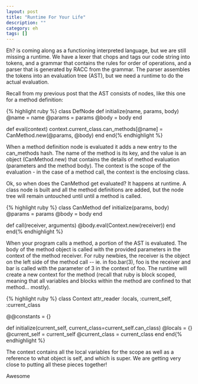 ```yaml
---
layout: post
title: "Runtime For Your Life"
description: ""
category: eh
tags: []
---
```


Eh? is coming along as a functioning interpreted language, but we are still missing a runtime. We have a lexer that chops and tags our code string into tokens, and a grammar that contains the rules for order of operations, and a parser that is generated by RACC from the grammar. The parser assembles the tokens into an evaluation tree (AST), but we need a runtime to do the actual evaluation.

Recall from my previous post that the AST consists of nodes, like this one for a method definition:

{% highlight ruby %}
class DefNode
  def initialize(name, params, body)
    @name = name
    @params = params
    @body = body
  end

  def eval(context)
    context.current_class.can_methods[@name] = CanMethod.new(@params, @body)
  end
end{% endhighlight %}

When a method definition node is evaluated it adds a new entry to the can_methods hash. The name of the method is its key, and the value is an object (CanMethod.new) that contains the details of method evaluation (parameters and the method body). The context is the scope of the evaluation - in the case of a method call, the context is the enclosing class.

Ok, so when does the CanMethod get evaluated? It happens at runtime. A class node is built and all the method definitions are added, but the node tree will remain untouched until until a method is called.

{% highlight ruby %}
class CanMethod
  def initialize(params, body)
    @params = params
    @body = body
  end

  def call(receiver, arguments)
    @body.eval(Context.new(receiver))
  end
end{% endhighlight %}

When your program calls a method, a portion of the AST is evaluated. The body of the method object is called with the provided parameters in the context of the method receiver. For ruby newbies, the receiver is the object on the left side of the method call -- ie. in foo.bar(3), foo is the receiver and bar is called with the parameter of 3 in the context of foo.  The runtime will create a new context for the method (recall that ruby is block scoped, meaning that all variables and blocks within the method are confined to that method... mostly).

{% highlight ruby %}
class Context
  attr_reader :locals, :current_self, :current_class

  @@constants = {}

  def initialize(current_self, current_class=current_self.can_class)
    @locals = {}
    @current_self = current_self
    @current_class = current_class
  end
end{% endhighlight %}

The context contains all the local variables for the scope as well as a reference to what object is self, and which is super. We are getting very close to putting all these pieces together!

Awesome